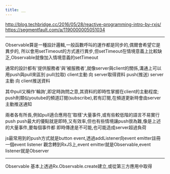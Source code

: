 ```yaml
---
title: __
---
```


http://blog.techbridge.cc/2016/05/28/reactive-programming-intro-by-rxjs/
https://segmentfault.com/a/1190000005051034

---

Observable算是一種設計邏輯,一般函數呼叫的運作都是同步的,偶爾會希望它是異步的,
所以會用setTimeout的方式進行異步,但setTimeout在情境意義上比較缺乏,Observable就像加入情境意義的setTimeout

通常的設計都有'提供服務者'與'被服務者',就像server與client的關係,溝通上可以用push與pull來區別
pull(拉取) client主動 向 server取得資料
push(推送) server主動 向 client推送資料

其中pull又稱作'輪詢',即定時詢問之意,其資料的即時性掌握在client的主動程度;
push則類似youtube的頻道訂閱(subscribe),若有訂閱,在頻道更新時會由server主動推送通知

兩者各有所長,例如pull適合應用在'取樣'大量事件,或有些較低階的語言不易實行push
push最大的優點就是即時,又有效率,但也有些情境讓push很為難,像是上述的大量事件,要每個事件都
即時傳達是不可能,也可能造成server超過負荷

js最常用到的push方式就是button event,透過addListener向event emitter註冊一個event listener
觀念轉到RxJS上,event emitter就是Observable,event listener就是Observer

---


Observable
基本上透過Rx.Observable.create建立,或從第三方應用中取得






